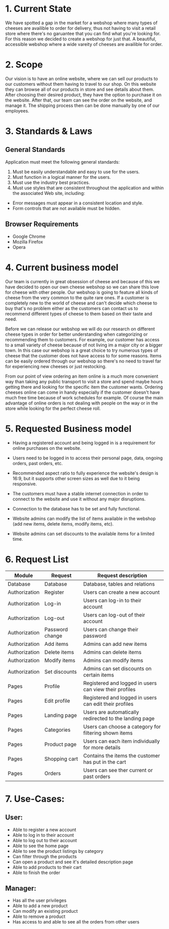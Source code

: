 # 1. Current State 

We have spotted a gap in the market for a webshop where many types of cheeses are availible to order for delivery, thus not having to visit a retail store where there's no garuantee that you can find what you're looking for. For this reason we decided to create a webshop for just that. A beautiful, accessible webshop where a wide vareity of cheeses are availible for order.

# 2. Scope

Our vision is to have an online website, where we can sell our products to our customers without them having to travel to our shop. On this website they can browse all of our products in store and see details about them. After choosing their desired product, they have the option to purchase it on the website. After that, our team can see the order on the website, and manage it. The shipping process then can be done manually by one of our employees.

# 3. Standards & Laws

## General Standards
Application must meet the following general standards:

1.  Must be easily understandable and easy to use for the users.
2.  Must function in a logical manner for the users.
3.  Must use the industry best practices.
4.  Must use styles that are consistent throughout the application and within the associated Web site, including:

-   Error messages must appear in a consistent location and style.
-   Form controls that are not available must be hidden.

## Browser Requirements
 - Google Chrome
 - Mozilla Firefox
 - Opera
 
# 4. Current business model

Our team is currently in great obsession of cheese and because of this we have decided to open our own cheese webshop so we can share this love for cheese with other people. Our webshop is going to feature all kinds of cheese from the very common to the quite rare ones. If a customer is completely new to the world of cheese and can't decide which cheese to buy that's no problem either as the customers can contact us to recommend different types of cheese to them based on their taste and need.

Before we can release our webshop we will do our research on different cheese types in order for better understanding when categorizing or recommending them to customers. For example, our customer has access to a small variety of cheese because of not living im a major city or a bigger town. In this case our webshop is a great choice to try numerous types of cheese that the customer does not have access to for some reasons. Items can be easily ordered through our webshop so there's no need to travel far for experiencing new cheeses or just restocking.

From our point of view ordering an item online is a much more convenient way than taking any public transport to visit a store and spend maybe hours getting there and looking for the specific item the customer wants. Ordering cheeses online can come in handy especially if the customer doesn't have much free time because of work schedules for example. Of course the main advantage of online orders is not dealing with people on the way or in the store while looking for the perfect cheese roll.

# 5. Requested Business model

- Having a registered account and being logged in is a requirement for online purchases on the website.

- Users need to be logged in to access their personal page, data, ongoing orders, past orders, etc.

- Recommended aspect ratio to fully experience the website's design is 16:9, but it supports other screen sizes as well due to it being responsive.

- The customers must have a stable internet connection in order to connect to the website and use it without any major disruptions.

- Connection to the database has to be set and fully functional.

- Website admins can modify the list of items available in the webshop (add new items, delete items, modify items, etc).

- Website admins can set discounts to the available items for a limited time.

# 6. Request List

Module | Request | Request description
------------- | ------------- | -------------
Database  | Database | Database, tables and relations
Authorization  | Register | Users can create a new account
Authorization  | Log-in | Users can log-in to their account
Authorization  | Log-out | Users can log-out of their account
Authorization  | Password change | Users can change their password
Authorization  | Add items | Admins can add new items
Authorization  | Delete items | Admins can delete items
Authorization  | Modify items | Admins can modify items
Authorization  | Set discounts | Admins can set discounts on certain items
Pages | Profile | Registered and logged in users can view their profiles
Pages | Edit profile | Registered and logged in users can edit their profiles
Pages | Landing page | Users are automatically redirected to the landing page
Pages | Categories | Users can choose a category for filtering shown items
Pages | Product page | Users can each item individually for more details
Pages | Shopping cart | Contains the items the customer has put in the cart
Pages | Orders | Users can see ther current or past orders

# 7. Use-Cases:

## User:
- Able to register a new account
- Able to log in to their account
- Able to log out to their account
- Able to see the home page
- Able to see the product listings by category
- Can filter through the products
- Can open a product and see it's detailed description page
- Able to add products to their cart
- Able to finish the order

## Manager:
- Has all the user privileges
- Able to add a new product
- Can modify an existing product
- Able to remove a product
- Has access to and able to see all the orders from other users
